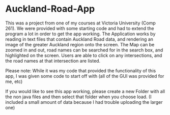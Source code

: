 # Auckland-Road-App

This was a project from one of my courses at Victoria University (Comp 261).
We were provided with some starting code and had to extend the program a lot 
in order to get the app working. The Application works by reading in text files that
contain Auckland Road data, and rendering an image of the greater Auckland region onto the screen. 
The Map can be zoomed in and out, road names can be searched for in the search box, and highlighted 
on the screen. Users are able to click on any intersections, and the road names at that intersection are 
listed. 

Please note: While it was my code that provided the functionality of this app, I was given 
some code to start off with (all of the GUI was provided for me, etc)

If you would like to see this app working, please create a new Folder with all the non java files
and then select that folder when you choose load. (I included a small amount of data because I had trouble
uploading the larger one)
